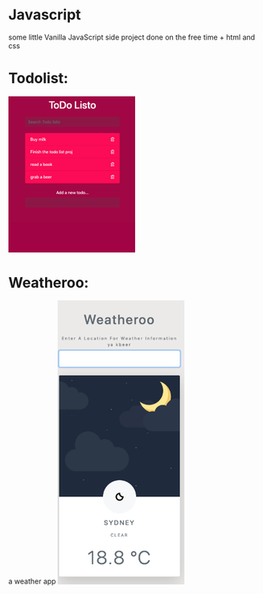 # Javascript
some little Vanilla JavaScript side project done on the free time + html and css


# Todolist:

<img src="https://github.com/baderfahoum17/Javascript/blob/master/TodoList/Screen%20Shot%202019-10-29%20at%2013.49.12.png" 
alt="dust mite" width="50%" title="By BaderFahoum 1">


# Weatheroo:

a weather app
<img src="https://github.com/baderfahoum17/Javascript/blob/master/weather_app/img/Screen%20Shot%202019-10-31%20at%2017.20.17.png" 
alt="dust mite" width="50%" title="By BaderFahoum 1">
